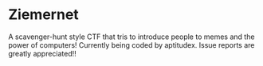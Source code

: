 # Ziemernet
A scavenger-hunt style CTF that tris to introduce people to memes and the power of computers! Currently being coded by aptitudex. Issue reports are greatly appreciated!!
